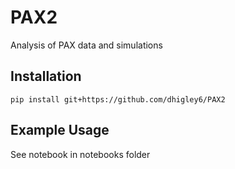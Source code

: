 # PAX2

Analysis of PAX data and simulations

## Installation

```
pip install git+https://github.com/dhigley6/PAX2
```

## Example Usage

See notebook in notebooks folder
